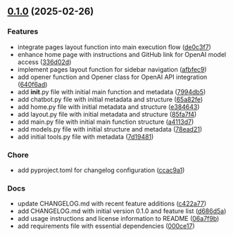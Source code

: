 <!-- insertion marker -->
<a name="0.1.0"></a>

## [0.1.0](https://github.com///compare/87659d3f84c493e38a5647edcaeea6deaecdb131...0.1.0) (2025-02-26)

### Features

- integrate pages layout function into main execution flow ([de0c3f7](https://github.com///commit/de0c3f74fe18061596157a6200c6e11936a7f8b0))
- enhance home page with instructions and GitHub link for OpenAI model access ([336d02d](https://github.com///commit/336d02d9db73ead37ebbd144ec5f2a9e991b14e6))
- implement pages layout function for sidebar navigation ([afbfec9](https://github.com///commit/afbfec92b520f64518e8f7684e55adfff00f4153))
- add opener function and Opener class for OpenAI API integration ([640f6ad](https://github.com///commit/640f6ad6d328b2b02752ed8acf1c4da7721c50e3))
- add __init__.py file with initial main function and metadata ([7994db5](https://github.com///commit/7994db51c68084c865062e305e302726fb1c8fb4))
- add chatbot.py file with initial metadata and structure ([65a82fe](https://github.com///commit/65a82fe688ecd0699c0b3be2a516991f68e77585))
- add home.py file with initial metadata and structure ([e384643](https://github.com///commit/e384643e395a7f66e955a67024f13fbf84b5f019))
- add layout.py file with initial metadata and structure ([85fa7f4](https://github.com///commit/85fa7f490375f7f3c9899cff50e26fdef77a892a))
- add main.py file with initial main function structure ([a4113d7](https://github.com///commit/a4113d74fd697845bc59a3a7b595bdec946eeb08))
- add models.py file with initial structure and metadata ([78ead21](https://github.com///commit/78ead21d3b6ebdd3f74e9d6bb705b693acb5b677))
- add initial tools.py file with metadata ([7d19481](https://github.com///commit/7d194814ffb4c6a8f0275e9420b2ae4baf780618))

### Chore

- add pyproject.toml for changelog configuration ([ccac9a1](https://github.com///commit/ccac9a17820383956916c665ca6e2d3e4ce3a1cd))

### Docs

- update CHANGELOG.md with recent feature additions ([c422a77](https://github.com///commit/c422a77b02f8a743efedf8a1966c54635cada463))
- add CHANGELOG.md with initial version 0.1.0 and feature list ([d686d5a](https://github.com///commit/d686d5a52fb5970e414689230ad1e5af9e79847b))
- add usage instructions and license information to README ([06a7f9b](https://github.com///commit/06a7f9b07697d4e480a37727d8e080368bb941cc))
- add requirements file with essential dependencies ([000ce17](https://github.com///commit/000ce17c1dac652b106e3ea90fbecbee632c1fa4))

